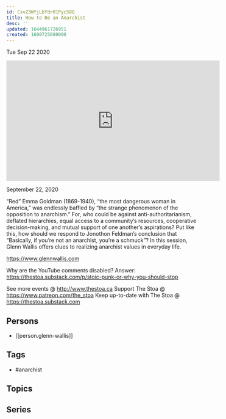 ```yaml
---
id: CsvZ3WYjLbYdr01Pyc58Q
title: How to Be an Anarchist
desc: ''
updated: 1644961726951
created: 1600725600000
---
```





Tue Sep 22 2020

<iframe width="560" height="315" src="https://www.youtube.com/embed/1UmCEsHvblc" title="How to Be an Anarchist w/ Glenn Wallis" frameborder="0" allow="accelerometer; autoplay; clipboard-write; encrypted-media; gyroscope; picture-in-picture" allowfullscreen ></iframe>

September 22, 2020

“Red” Emma Goldman (1869-1940), “the most dangerous woman in America,” was endlessly baffled by “the strange phenomenon of the opposition to anarchism.” For, who could be against anti-authoritarianism, deflated hierarchies, equal access to a community’s resources, cooperative decision-making, and mutual support of one another’s aspirations? Put like this, how should we respond to Jonothon Feldman’s conclusion that “Basically, if you’re not an anarchist, you’re a schmuck”? In this session, Glenn Wallis offers clues to realizing anarchist values in everyday life.

https://www.glennwallis.com

Why are the YouTube comments disabled? Answer: https://thestoa.substack.com/p/stoic-punk-or-why-you-should-stop

See more events @ http://www.thestoa.ca
Support The Stoa @ https://www.patreon.com/the_stoa
Keep up-to-date with The Stoa @ https://thestoa.substack.com

## Persons

- [[person.glenn-wallis]]

## Tags

- #anarchist

## Topics



## Series



